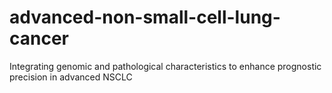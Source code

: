 # advanced-non-small-cell-lung-cancer
Integrating genomic and pathological characteristics to enhance prognostic precision in advanced NSCLC
